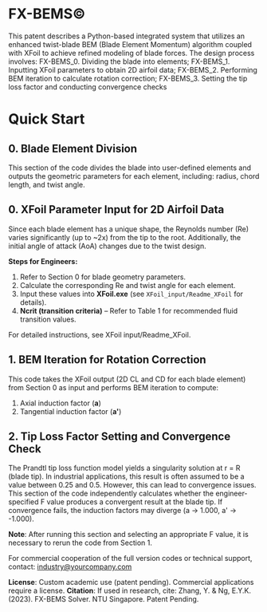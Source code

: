 # FX-BEMS©
This patent describes a Python-based integrated system that utilizes an enhanced twist-blade BEM (Blade Element Momentum) algorithm coupled with XFoil to achieve refined modeling of blade forces. The design process involves: FX-BEMS_0. Dividing the blade into elements; FX-BEMS_1. Inputting XFoil parameters to obtain 2D airfoil data; FX-BEMS_2. Performing BEM iteration to calculate rotation correction; FX-BEMS_3. Setting the tip loss factor and conducting convergence checks

# Quick Start
## 0. Blade Element Division
This section of the code divides the blade into user-defined elements and outputs the geometric parameters for each element, including:
radius, chord length, and twist angle.
 
## 0. XFoil Parameter Input for 2D Airfoil Data
Since each blade element has a unique shape, the Reynolds number (Re) varies significantly (up to ~2x) from the tip to the root. Additionally, the initial angle of attack (AoA) changes due to the twist design.

**Steps for Engineers:**

 1. Refer to Section 0 for blade geometry parameters.
 2. Calculate the corresponding Re and twist angle for each element.
 3. Input these values into **XFoil.exe** (see ```XFoil_input/Readme_XFoil``` for details).
 4. **Ncrit (transition criteria)** – Refer to Table 1 for recommended fluid transition values.

For detailed instructions, see XFoil input/Readme_XFoil.

## 1. BEM Iteration for Rotation Correction
This code takes the XFoil output (2D CL and CD for each blade element) from Section 0 as input and performs BEM iteration to compute:

 1. Axial induction factor (**a**)
 2. Tangential induction factor (**a'**)

## 2. Tip Loss Factor Setting and Convergence Check
The Prandtl tip loss function model yields a singularity solution at r = R (blade tip). In industrial applications, this result is often assumed to be a value between 0.25 and 0.5. However, this can lead to convergence issues. This section of the code independently calculates whether the engineer-specified F value produces a convergent result at the blade tip. If convergence fails, the induction factors may diverge (a → 1.000, a' → -1.000).

**Note**: After running this section and selecting an appropriate F value, it is necessary to rerun the code from Section 1.


For commercial cooperation of the full version codes or technical support, contact: industry@yourcompany.com

**License**: Custom academic use (patent pending). Commercial applications require a license.
**Citation**: If used in research, cite:
Zhang, Y. & Ng, E.Y.K. (2023). FX-BEMS Solver. NTU Singapore. Patent Pending.  
